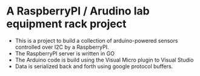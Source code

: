# A RaspberryPI / Arudino lab equipment rack project
- This is a project to build a collection of arduino-powered sensors controlled over I2C by a RaspberryPI. 
- The RaspberryPI server is written in GO
- The Arduino code is build using the Visual Micro plugin to Visual Studio
- Data is serialized back and forth using google protocol buffers. 
